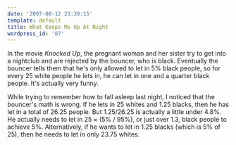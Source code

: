 ```yaml
---
date: '2007-08-12 23:30:15'
template: default
title: What Keeps Me Up At Night
wordpress_id: '87'
---
```


In the movie <em>Knocked Up</em>, the pregnant woman and her sister try to get into a nightclub and are rejected by the bouncer, who is black.  Eventually the bouncer tells them that he's only allowed to let in 5% black people, so for every 25 white people he lets in, he can let in one and a quarter black people.  It's actually very funny.

While trying to remember how to fall asleep last night, I noticed that the bouncer's math is wrong.  If he lets in 25 whites and 1.25 blacks, then he has let in a total of 26.25 people.  But 1.25/26.25 is actually a little under 4.8%.  He actually needs to let in 25 &times; (5% / 95%), or just over 1.3, black people to achieve 5%.  Alternatively, if he wants to let in 1.25 blacks (which is 5% of 25), then he needs to let in only 23.75 whites.
